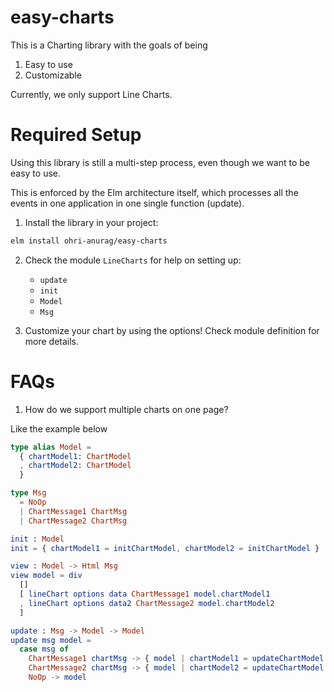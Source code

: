 # easy-charts

This is a Charting library with the goals of being
1. Easy to use
2. Customizable

Currently, we only support Line Charts.

# Required Setup
Using this library is still a multi-step process, even though we want to be easy to use.

This is enforced by the Elm architecture itself, which processes all the events in one application in one single function (update).

1. Install the library in your project:
```bash
elm install ohri-anurag/easy-charts
```

2. Check the module `LineCharts` for help on setting up:
    - `update`
    - `init`
    - `Model`
    - `Msg`

3. Customize your chart by using the options! Check module definition for more details.

# FAQs

1. How do we support multiple charts on one page?

Like the example below
```elm
type alias Model =
  { chartModel1: ChartModel
  , chartModel2: ChartModel
  }

type Msg
  = NoOp
  | ChartMessage1 ChartMsg
  | ChartMessage2 ChartMsg

init : Model
init = { chartModel1 = initChartModel, chartModel2 = initChartModel }

view : Model -> Html Msg
view model = div
  []
  [ lineChart options data ChartMessage1 model.chartModel1
  , lineChart options data2 ChartMessage2 model.chartModel2
  ]

update : Msg -> Model -> Model
update msg model =
  case msg of
    ChartMessage1 chartMsg -> { model | chartModel1 = updateChartModel chartMsg model.chartModel1 }
    ChartMessage2 chartMsg -> { model | chartModel2 = updateChartModel chartMsg model.chartModel2 }
    NoOp -> model
```